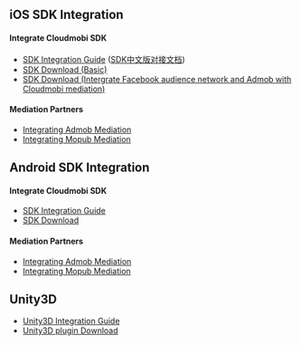 ## iOS SDK Integration

#### Integrate Cloudmobi SDK

- [SDK Integration Guide](https://github.com/cloudmobi/CloudmobiSSP/blob/master/ios-sdk.md)
 ([SDK中文版对接文档](https://github.com/cloudmobi/CloudmobiSSP/blob/master/CloudMobi%20-%20iOS%20CTSDK%20%E5%85%A5%E9%97%A8%E6%8C%87%E5%8D%97.md))
- [SDK Download (Basic)](https://github.com/cloudmobi/CloudmobiSSP/blob/master/(CT)iOS-SDK.zip)
- [SDK Download (Intergrate Facebook audience network and Admob with Cloudmobi mediation)](https://github.com/cloudmobi/CloudmobiSSP/blob/master/iOS-SDK.zip)

#### Mediation Partners

- [Integrating Admob Mediation](https://github.com/cloudmobi/CloudmobiSSP/blob/master/iOS_CTSDK_Adapter-For-Admob.zip)
- [Integrating Mopub Mediation](https://github.com/cloudmobi/CloudmobiSSP/blob/master/CTADSDKForMopub.zip)

## Android SDK Integration

#### Integrate Cloudmobi SDK

- [SDK Integration Guide](https://github.com/cloudmobi/CloudmobiSSP/blob/master/android-sdk.md)
- [SDK Download](https://github.com/cloudmobi/CloudmobiSSP/blob/master/AndroidSDK.zip)

#### Mediation Partners

- [Integrating Admob Mediation](https://github.com/cloudmobi/CloudmobiSSP/blob/master/AdMob_Mediation_Integration_Guide_For_Android.md)
- [Integrating Mopub Mediation](https://github.com/cloudmobi/CloudmobiSSP/blob/master/AndroidSDK_Adapter-For-Mopub.zip)

##  Unity3D 

- [Unity3D Integration Guide](https://github.com/cloudmobi/CloudmobiSSP/blob/master/u3d-sdk.md)
- [Unity3D plugin Download](https://github.com/cloudmobi/CloudmobiSSP/blob/master/U3D-CTServiceSDK.unitypackage.zip)

